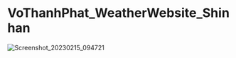 # VoThanhPhat_WeatherWebsite_Shinhan
![Screenshot_20230215_094721](https://user-images.githubusercontent.com/74657764/218926766-abd929b4-9b62-4c5b-86b7-8d01c8f35682.png)
